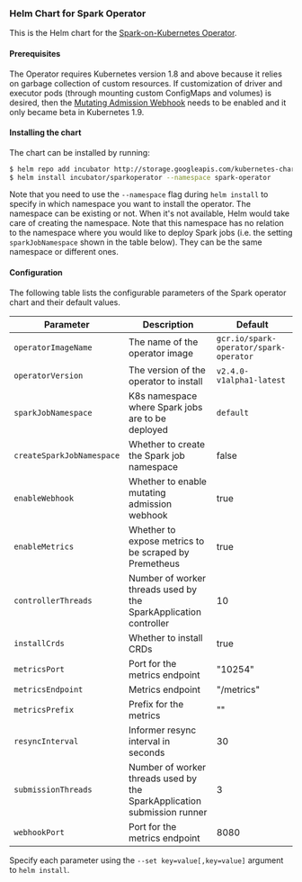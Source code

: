 ### Helm Chart for Spark Operator

This is the Helm chart for the [Spark-on-Kubernetes Operator](https://github.com/GoogleCloudPlatform/spark-on-k8s-operator).

#### Prerequisites

The Operator requires Kubernetes version 1.8 and above because it relies on garbage collection of custom resources. If customization of driver and executor pods (through mounting custom ConfigMaps and volumes) is desired, then the [Mutating Admission Webhook](https://github.com/GoogleCloudPlatform/spark-on-k8s-operator/blob/master/docs/quick-start-guide.md#using-the-mutating-admission-webhook) needs to be enabled and it only became beta in Kubernetes 1.9.

#### Installing the chart

The chart can be installed by running:

```bash
$ helm repo add incubator http://storage.googleapis.com/kubernetes-charts-incubator
$ helm install incubator/sparkoperator --namespace spark-operator
```

Note that you need to use the `--namespace` flag during `helm install` to specify in which namespace you want to install the operator. The namespace can be existing or not. When it's not available, Helm would take care of creating the namespace. Note that this namespace has no relation to the namespace where you would like to deploy Spark jobs (i.e. the setting `sparkJobNamespace` shown in the table below). They can be the same namespace or different ones. 

#### Configuration

The following table lists the configurable parameters of the Spark operator chart and their default values.

| Parameter                 | Description                                                  | Default                                |
| ------------------------- | ------------------------------------------------------------ | -------------------------------------- |
| `operatorImageName`       | The name of the operator image                               | `gcr.io/spark-operator/spark-operator` |
| `operatorVersion`         | The version of the operator to install                       | `v2.4.0-v1alpha1-latest`               |
| `sparkJobNamespace`       | K8s namespace where Spark jobs are to be deployed            | `default`                              |
| `createSparkJobNamespace` | Whether to create the Spark job namespace                    | false                                  |
| `enableWebhook`           | Whether to enable mutating admission webhook                 | true                                   |
| `enableMetrics`           | Whether to expose metrics to be scraped by Premetheus        | true                                   |
| `controllerThreads`       | Number of worker threads used by the SparkApplication controller | 10                                     |
| `installCrds`             | Whether to install CRDs                                      | true                                   |
| `metricsPort`             | Port for the metrics endpoint                                | "10254"                                |
| `metricsEndpoint`         | Metrics endpoint                                             | "/metrics"                             |
| `metricsPrefix`           | Prefix for the metrics                                       | ""                                     |
| `resyncInterval`          | Informer resync interval in seconds                          | 30                                     |
| `submissionThreads`       | Number of worker threads used by the SparkApplication submission runner | 3                                      |
| `webhookPort`             | Port for the metrics endpoint                                | 8080                                   |

Specify each parameter using the `--set key=value[,key=value]` argument to `helm install`. 

